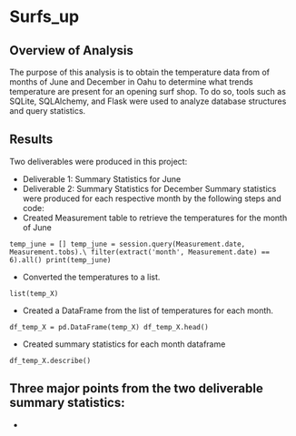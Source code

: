 # Surfs_up
## Overview of Analysis

The purpose of this analysis is to obtain the temperature data from of months of June and December in Oahu to determine what trends temperature are present for an opening surf shop. To do so, tools such as SQLite, SQLAlchemy, and Flask were used to analyze database structures and query statistics. 

## Results 

Two deliverables were produced in this project: 
- Deliverable 1: Summary Statistics for June
- Deliverable 2: Summary Statistics for December
Summary statistics were produced for each respective month by the following steps and code: 
- Created Measurement table to retrieve the temperatures for the month of June

`temp_june = []
temp_june = session.query(Measurement.date, Measurement.tobs).\
filter(extract('month', Measurement.date) == 6).all()
print(temp_june)`

- Converted the  temperatures to a list.


`list(temp_X)`

- Created a DataFrame from the list of temperatures for each month.  


`df_temp_X = pd.DataFrame(temp_X)
df_temp_X.head()`

- Created summary statistics for each month dataframe


`df_temp_X.describe()`

Three major points from the two deliverable summary statistics: 
- 
- 
